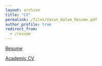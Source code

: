 ```yaml
---
layout: archive
title: "CV"
permalink: /files/Varun_Nalam_Resume.pdf
author_profile: true
redirect_from:
  - /resume
---
```


[Resume]("varunnalam.github.io/files/Varun_Nalam_Resume.pdf")

[Academic CV]('/files/Varun_Nalam_Resume.pdf')